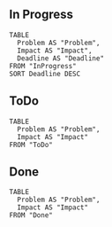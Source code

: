 



## In Progress

```dataview 
TABLE 
  Problem AS "Problem",   
  Impact AS "Impact",
  Deadline AS "Deadline"
FROM "InProgress"
SORT Deadline DESC
```




## ToDo

```dataview 
TABLE 
  Problem AS "Problem",   
  Impact AS "Impact"
FROM "ToDo"
```






## Done

```dataview 
TABLE 
  Problem AS "Problem",   
  Impact AS "Impact"
FROM "Done"
```














